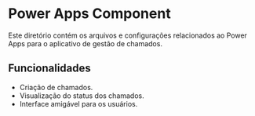 # Power Apps Component

Este diretório contém os arquivos e configurações relacionados ao Power Apps para o aplicativo de gestão de chamados.

## Funcionalidades
- Criação de chamados.
- Visualização do status dos chamados.
- Interface amigável para os usuários.
